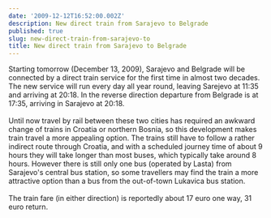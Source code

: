 ```yaml
---
date: '2009-12-12T16:52:00.002Z'
description: New direct train from Sarajevo to Belgrade
published: true
slug: new-direct-train-from-sarajevo-to
title: New direct train from Sarajevo to Belgrade
---
```


Starting tomorrow (December 13, 2009), Sarajevo and Belgrade will be connected by a direct train service for the first time in almost two decades. The new service will run every day all year round, leaving Sarejevo at 11:35 and arriving at 20:18. In the reverse direction departure from Belgrade is at 17:35, arriving in Sarajevo at 20:18.<br /><br />Until now travel by rail between these two cities has required an awkward change of trains in Croatia or northern Bosnia, so this development makes train travel a more appealing option. The trains still have to follow a rather indirect route through Croatia, and with a scheduled journey time of about 9 hours they will take longer than most buses, which typically take around 8 hours. However there is still only one bus (operated by Lasta) from Sarajevo's central bus station, so some travellers may find the train a more attractive option than a bus from the out-of-town Lukavica bus station.<br /><br />The train fare (in either direction) is reportedly about 17 euro one way, 31 euro return.
